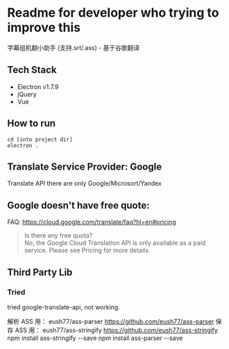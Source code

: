 # Readme for developer who trying to improve this
字幕组机翻小助手 (支持.srt/.ass) - 基于谷歌翻译

## Tech Stack
* Electron v1.7.9
* jQuery
* Vue

## How to run
```
cd [into project dir]
electron .
```

## Translate Service Provider: Google
Translate API there are only Google/Microsort/Yandex

## Google doesn't have free quote:
FAQ: https://cloud.google.com/translate/faq?hl=en#pricing
> Is there any free quota?         
> No, the Google Cloud Translation API is only available as a paid service. Please see Pricing for more details.


## Third Party Lib

### Tried
tried google-translate-api,
not working.

解析 ASS 用： eush77/ass-parser    https://github.com/eush77/ass-parser
保存 ASS 用： eush77/ass-stringify https://github.com/eush77/ass-stringify
npm install ass-stringify --save
npm install ass-parser --save